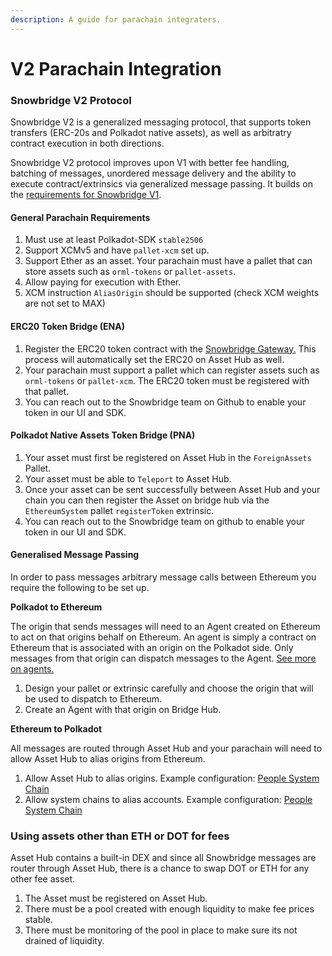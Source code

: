 ```yaml
---
description: A guide for parachain integraters.
---
```


# V2 Parachain Integration

### Snowbridge V2 Protocol

Snowbridge V2 is a generalized messaging protocol, that supports token transfers (ERC-20s and Polkadot native assets), as well as arbitratry contract execution in both directions.

Snowbridge V2 protocol improves upon V1 with better fee handling, batching of messages, unordered message delivery and the ability to execute contract/extrinsics via generalized message passing. It builds on the [requirements for Snowbridge V1](../snowbridge-v1/parachain-integration.md).

#### General Parachain Requirements

1. Must use at least Polkadot-SDK `stable2506`
2. Support XCMv5 and have `pallet-xcm` set up.
3. Support Ether as an asset. Your parachain must have a pallet that can store assets such as `orml-tokens` or `pallet-assets`.
4. Allow paying for execution with Ether.
5. XCM instruction `AliasOrigin` should be supported (check XCM weights are not set to MAX)

#### ERC20 Token Bridge  (ENA)&#x20;

1. Register the ERC20 token contract with the [Snowbridge Gateway.](../../rococo-testnet/rococo-sepolia-token-transfers.md#registering-tokens) This process will automatically set the ERC20 on Asset Hub as well.
2. Your parachain must support a pallet which can register assets such as `orml-tokens` or `pallet-xcm`. The ERC20 token must be registered with that pallet.
3. You can reach out to the Snowbridge team on Github to enable your token in our UI and SDK.

#### Polkadot Native Assets Token Bridge  (PNA)&#x20;

1. Your asset must first be registered on Asset Hub in the `ForeignAssets` Pallet.
2. Your asset must be able to `Teleport` to Asset Hub.
3. Once your asset can be sent successfully between Asset Hub and your chain you can then register the Asset on bridge hub via the `EthereumSystem` pallet `registerToken` extrinsic.
4. You can reach out to the Snowbridge team on github to enable your token in our UI and SDK.

#### Generalised Message Passing

In order to pass messages arbitrary message calls between Ethereum you require the following to be set up.

**Polkadot to Ethereum**

The origin that sends messages will need to an Agent created on Ethereum to act on that origins behalf on Ethereum. An agent is simply a contract on Ethereum that is associated with an origin on the Polkadot side. Only messages from that origin can dispatch messages to the Agent. [See more on agents.](../../architecture/components.md#agent)

1. Design your pallet or extrinsic carefully and choose the origin that will be used to dispatch to Ethereum.
2. Create an Agent with that origin on Bridge Hub.

**Ethereum to Polkadot**

All messages are routed through Asset Hub and your parachain will need to allow Asset Hub to alias origins from Ethereum.

1. Allow Asset Hub to alias origins. Example configuration: [People System Chain](https://github.com/polkadot-fellows/runtimes/blob/93d62ed/system-parachains/people/people-polkadot/src/xcm_config.rs#L230)
2. Allow system chains to alias accounts. Example configuration: [People System Chain](https://github.com/polkadot-fellows/runtimes/blob/93d62ed/system-parachains/people/people-polkadot/src/xcm_config.rs#L229)

### Using assets other than ETH or DOT for fees

Asset Hub contains a built-in DEX and since all Snowbridge messages are router through Asset Hub, there is a chance to swap DOT or ETH for any other fee asset.

1. The Asset must be registered on Asset Hub.
2. There must be a pool created with enough liquidity to make fee prices stable.
3. There must be monitoring of the pool in place to make sure its not drained of liquidity.
